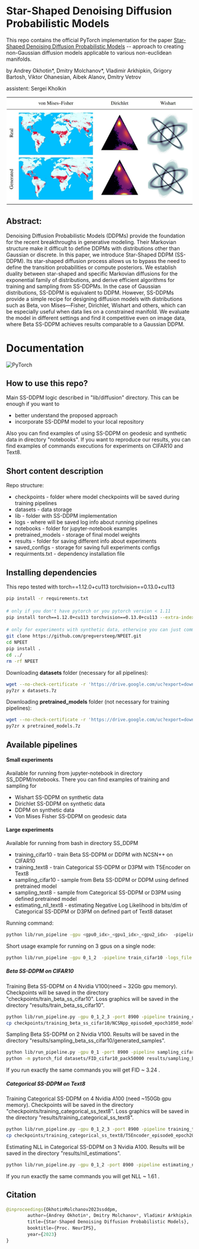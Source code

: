 # Star-Shaped Denoising Diffusion Probabilistic Models
This repo contains the official PyTorch implementation for the paper [Star-Shaped Denoising Diffusion Probabilistic Models](https://arxiv.org/abs/2302.05259) -- approach to creating non-Gaussian diffusion models applicable to various non-euclidean manifolds.

by Andrey Okhotin\*, Dmitry Molchanov\*, Vladimir Arkhipkin, Grigory Bartosh, Viktor Ohanesian, Aibek Alanov, Dmitry Vetrov

assistent: Sergei Kholkin

![](https://github.com/andrey-okhotin/star-shaped/blob/main/results/demo.jpg)


## Abstract:
Denoising Diffusion Probabilistic Models (DDPMs) provide the foundation for
the recent breakthroughs in generative modeling. Their Markovian structure make it difficult to define DDPMs with distributions other than Gaussian or discrete. In this paper, we introduce Star-Shaped DDPM (SS-DDPM). Its star-shaped diffusion process allows us to bypass the need to define the transition probabilities or compute posteriors. We establish duality between star-shaped and specific Markovian diffusions for the exponential family of distributions, and derive efficient algorithms for training and sampling from SS-DDPMs. In the case of Gaussian distributions, SS-DDPM is equivalent to DDPM. However, SS-DDPMs provide a simple recipe for designing diffusion models with distributions such as Beta, von Mises—Fisher, Dirichlet, Wishart and others, which can be especially useful when data lies on a constrained manifold. We evaluate the model in different settings and find it competitive even on image data, where Beta SS-DDPM achieves results comparable to a Gaussian DDPM.


# Documentation

![PyTorch](https://img.shields.io/badge/PyTorch-%23EE4C2C.svg?style=for-the-badge&logo=PyTorch&logoColor=white)


## How to use this repo?
Main SS-DDPM logic described in "lib/diffusion" directory. This can be enough if you want to
* better understand the proposed approach
* incorporate SS-DDPM model to your local repository

Also you can find examples of using SS-DDPM on geodesic and synthetic data in directory "notebooks". If you want to reproduce our results, you can find examples of commands executions for experiments on CIFAR10 and Text8.

## Short content description
Repo structure:
* checkpoints - folder where model checkpoints will be saved during training pipelines
* datasets - data storage
* lib - folder with SS-DDPM implementation
* logs - where will be saved log info about running pipelines
* notebooks - folder for jupyter-notebook examples
* pretrained_models - storage of final model weights
* results - folder for saving different info about experiments
* saved_configs - storage for saving full experiments configs
* requirments.txt - dependency installation file


## Installing dependencies
This repo tested with torch==1.12.0+cu113 torchvision==0.13.0+cu113
```bash
pip install -r requirements.txt

# only if you don't have pytorch or you pytorch version < 1.11
pip install torch==1.12.0+cu113 torchvision==0.13.0+cu113 --extra-index-url https://download.pytorch.org/whl/cu113

# only for experiments with synthetic data, otherwise you can just comment all 'import npeet'
git clone https://github.com/gregversteeg/NPEET.git
cd NPEET
pip install .
cd ../
rm -rf NPEET
```
Downloading **datasets** folder (necessary for all pipelines):
```bash
wget --no-check-certificate -r 'https://drive.google.com/uc?export=download&id=1zzqWETB_dRMc7p4YfKxoWfTMIqGHLDEj' -O datasets.7z
py7zr x datasets.7z
```
Downloading **pretrained_models** folder (not necessary for training pipelines):
```bash
wget --no-check-certificate -r 'https://drive.google.com/uc?export=download&id=1qdguMPPtYLB7ZgkwMpoGwMIdQgXpIuI4' -O pretrained_models.7z
py7zr x pretrained_models.7z
```

## Available pipelines

#### Small experiments
Available for running from jupyter-notebook in directory SS_DDPM/notebooks. There you can find examples of training and sampling for
- Wishart SS-DDPM on synthetic data
- Dirichlet SS-DDPM on synthetic data
- DDPM on synthetic data
- Von Mises Fisher SS-DDPM on geodesic data

#### Large experiments
Available for running from bash in directory SS_DDPM
- training_cifar10   - train Beta SS-DDPM or DDPM with NCSN++ on CIFAR10 
- training_text8     - train Categorical SS-DDPM or D3PM with T5Encoder on Text8
- sampling_cifar10 - sample from Beta SS-DDPM or DDPM using defined pretrained model
- sampling_text8 - sample from Categorical SS-DDPM or D3PM using defined pretrained model
- estimating_nll_text8 - estimating Negative Log Likelihood in bits/dim of Categorical SS-DDPM or D3PM on defined part of Text8 dataset

Running command:
```bash
python lib/run_pipeline -gpu <gpu0_idx>_<gpu1_idx>_<gpu2_idx>  -pipeline <pipeline_name> -logs_file <name_of_txt_file_to_write_execution_info>  -port <available_port_for_processes_sync>   . . .   "other_pipeline_arguments"
```
Short usage example for running on 3 gpus on a single node:
```bash
python lib/run_pipeline -gpu 0_1_2  -pipeline train_cifar10 -logs_file logs_train_cifar10.txt -port 8890    . . . "other_pipeline_arguments"
```

##### Beta SS-DDPM on CIFAR10

Training Beta SS-DDPM on 4 Nvidia V100(need ~ 32Gb gpu memory). Checkpoints will be saved in the directory "checkpoints/train_beta_ss_cifar10". Loss graphics will be saved in the directory "results/train_beta_ss_cifar10".
```bash
python lib/run_pipeline.py -gpu 0_1_2_3 -port 8900 -pipeline training_cifar10 -diffusion beta_ss -loss KL_rescaled -save_folder train_beta_ss_cifar10 -logs_file logs_training_beta_ss_cifar10.txt
cp checkpoints/training_beta_ss_cifar10/NCSNpp_episode0_epoch1050_model.pt pretrained_models/ncsnpp-cifar10_beta-ss.pt
```
Sampling Beta SS-DDPM on 2 Nvidia V100. Results will be saved in the directory "results/sampling_beta_ss_cifar10/generated_samples".
```bash
python lib/run_pipeline.py -gpu 0_1 -port 8900 -pipeline sampling_cifar10 -diffusion beta_ss -num_sampling_steps 1000 -pretrained_model ncsnpp-cifar10_beta-ss.pt -num_samples 50000 -save_folder sampling_beta_ss_cifar10 -logs_file logs_sampling_beta_ss.txt
python -m pytorch_fid datasets/FID_cifar10_pack50000 results/sampling_beta_ss_cifar10/generated_samples
```
If you run exactly the same commands you will get FID ~ 3.24 .

##### Categorical SS-DDPM on Text8
Training Categorical SS-DDPM on 4 Nvidia A100 (need ~150Gb gpu memory). Checkpoints will be saved in the directory "checkpoints/training_categorical_ss_text8". Loss graphics will be saved in the directory "results/training_categorical_ss_text8".
```bash
python lib/run_pipeline.py -gpu 0_1_2_3 -port 8900 -pipeline training_text8 -diffusion categorical_ss -loss KL -save_folder training_categorical_ss_text8 -logs_file logs_training_categorical_ss.txt
cp checkpoints/training_categorical_ss_text8/T5Encoder_episode0_epoch2016_model.pt pretrained_models/t5base-text8_categorical-ss_fully-trained.pt
```
Estimating NLL in Categorical SS-DDPM on 3 Nvidia A100. Results will be saved in the directory "results/nll_estimations". 
```bash
python lib/run_pipeline.py -gpu 0_1_2 -port 8900 -pipeline estimating_nll_text8 -diffusion categorical_ss -pretrained_model t5base-text8_categorical-ss_fully-trained.pt -num_samples -1 -batch_size 1536 -dataset_part test -num_iwae_trajectories 1 -save_folder nll_text8_categorical-ss -logs_file logs_nll_text8_categorical_ss.txt
```
If you run exactly the same commands you will get NLL ~ 1.61 .




## Citation


```python
@inproceedings{OkhotinMolchanov2023ssddpm,
		author={Andrey Okhotin*, Dmitry Molchanov*, Vladimir Arkhipkin, Grigory Bartosh, Viktor Ohanesian, Aibek Alanov, Dmitry Vetrov},
		title={Star-Shaped Denoising Diffusion Probabilistic Models},
		booktitle={Proc. NeurIPS},
		year={2023}
}
```




